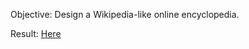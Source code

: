 Objective: Design a Wikipedia-like online encyclopedia.

Result: [Here](https://www.youtube.com/watch?v=H_t_FEe2C1U&ab_channel=Asgher)
